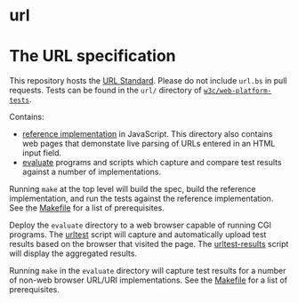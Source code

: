 url
===

The URL specification
=======

This repository hosts the 
[URL Standard](https://specs.webplatform.org/url/webspecs/develop/). 
Please do not include `url.bs` in pull requests. Tests can be found in the
`url/` directory of
[`w3c/web-platform-tests`](https://github.com/w3c/web-platform-tests).

Contains:
   * [reference implementation](https://github.com/webspecs/url/tree/develop/reference-implementation#readme)
     in JavaScript.  This directory also contains web pages that demonstate
     live parsing of URLs entered in an HTML input field.
   * [evaluate](https://github.com/webspecs/url/tree/develop/evaluate) programs
     and scripts which capture and compare test results against a number
     of implementations.

Running `make` at the top level will build the spec, build the reference
implementation, and run the tests against the reference implementation.  See
the [Makefile](https://github.com/webspecs/url/tree/develop/Makefile) for a list
of prerequisites.

Deploy the `evaluate` directory to a web browser capable of running CGI
programs.  The
[urltest](https://github.com/webspecs/url/tree/develop/evaluate/urltest.cgi)
script will capture and automatically upload test results based on the browser
that visited the page.  The
[urltest-results](https://github.com/webspecs/url/tree/develop/evaluate/urltest-results.cgi)
script will display the aggregated results.

Running `make` in the `evaluate` directory will capture test results for a
number of non-web browser URL/URI implementations.  See the
[Makefile](https://github.com/webspecs/url/tree/develop/evaluate/Makefile) for a
list of prerequisites.
